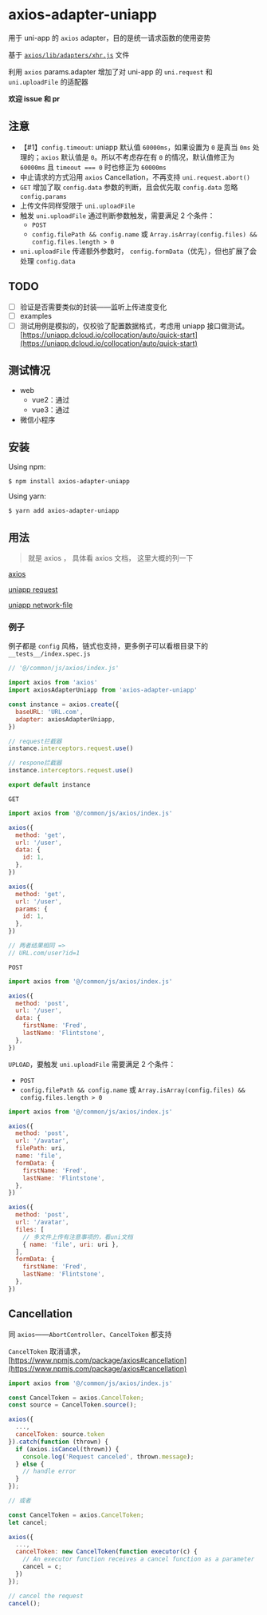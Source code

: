 # axios-adapter-uniapp

用于 uni-app 的 `axios` adapter，目的是统一请求函数的使用姿势

基于 [`axios/lib/adapters/xhr.js`](https://github.com/axios/axios/blob/v1.x/lib/adapters/xhr.js) 文件

利用 `axios` params.adapter 增加了对 uni-app 的 `uni.request` 和 `uni.uploadFile` 的适配器

**欢迎 issue 和 pr**

## 注意

- 【#1】`config.timeout`: uniapp 默认值 `60000ms`，如果设置为 `0` 是真当 `0ms` 处理的；`axios` 默认值是 `0`。所以不考虑存在有 `0` 的情况，默认值修正为 `60000ms` 且 `timeout === 0` 时也修正为 `60000ms`
- 中止请求的方式沿用 `axios` Cancellation，不再支持 `uni.request.abort()`
- `GET` 增加了取 `config.data` 参数的判断，且会优先取 `config.data` 忽略 `config.params`
- 上传文件同样受限于 `uni.uploadFile`
- 触发 `uni.uploadFile` 通过判断参数触发，需要满足 2 个条件：
  - `POST`
  - `config.filePath && config.name` 或 `Array.isArray(config.files) && config.files.length > 0`
- `uni.uploadFile` 传递额外参数时， `config.formData`（优先），但也扩展了会处理 `config.data` 
## TODO

- [ ] 验证是否需要类似的封装——监听上传进度变化
- [ ] examples
- [ ] 测试用例是模拟的，仅校验了配置数据格式，考虑用 uniapp 接口做测试。 [https://uniapp.dcloud.io/collocation/auto/quick-start](https://uniapp.dcloud.io/collocation/auto/quick-start)

## 测试情况

- web
  - vue2：通过
  - vue3：通过
- 微信小程序

## 安装

Using npm:

`$ npm install axios-adapter-uniapp`

Using yarn:

`$ yarn add axios-adapter-uniapp`

## 用法

> 就是 axios ， 具体看 axios 文档， 这里大概的列一下

[axios](https://www.npmjs.com/package/axios)

[uniapp request](https://uniapp.dcloud.io/api/request/request)

[uniapp network-file](https://uniapp.dcloud.io/api/request/network-file)

### 例子

例子都是 `config` 风格，链式也支持，更多例子可以看根目录下的 `__tests__/index.spec.js`

```js
// '@/common/js/axios/index.js'

import axios from 'axios'
import axiosAdapterUniapp from 'axios-adapter-uniapp'

const instance = axios.create({
  baseURL: 'URL.com',
  adapter: axiosAdapterUniapp,
})

// request拦截器
instance.interceptors.request.use()

// respone拦截器
instance.interceptors.request.use()

export default instance
```

`GET`

```js
import axios from '@/common/js/axios/index.js'

axios({
  method: 'get',
  url: '/user',
  data: {
    id: 1,
  },
})

axios({
  method: 'get',
  url: '/user',
  params: {
    id: 1,
  },
})

// 两者结果相同 =>
// URL.com/user?id=1
```

`POST`

```js
import axios from '@/common/js/axios/index.js'

axios({
  method: 'post',
  url: '/user',
  data: {
    firstName: 'Fred',
    lastName: 'Flintstone',
  },
})
```

`UPLOAD`，要触发 `uni.uploadFile` 需要满足 2 个条件：

- `POST`
- `config.filePath && config.name` 或 `Array.isArray(config.files) && config.files.length > 0`

```js
import axios from '@/common/js/axios/index.js'

axios({
  method: 'post',
  url: '/avatar',
  filePath: uri,
  name: 'file',
  formData: {
    firstName: 'Fred',
    lastName: 'Flintstone',
  },
})

axios({
  method: 'post',
  url: '/avatar',
  files: [
    // 多文件上传有注意事项的，看uni文档
    { name: 'file', uri: uri },
  ],
  formData: {
    firstName: 'Fred',
    lastName: 'Flintstone',
  },
})
```

## Cancellation

同 `axios`——`AbortController`、`CancelToken` 都支持

`CancelToken` 取消请求， [https://www.npmjs.com/package/axios#cancellation](https://www.npmjs.com/package/axios#cancellation)

```js
import axios from '@/common/js/axios/index.js'

const CancelToken = axios.CancelToken;
const source = CancelToken.source();

axios({
  ...,
  cancelToken: source.token
}).catch(function (thrown) {
  if (axios.isCancel(thrown)) {
    console.log('Request canceled', thrown.message);
  } else {
    // handle error
  }
});

// 或者

const CancelToken = axios.CancelToken;
let cancel;

axios({
  ...,
  cancelToken: new CancelToken(function executor(c) {
    // An executor function receives a cancel function as a parameter
    cancel = c;
  })
});

// cancel the request
cancel();
```
